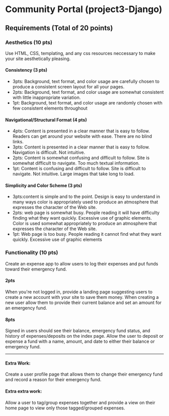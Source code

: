 # Community Portal (project3-Django)

## Requirements (Total of 20 points)

### Aesthetics (10 pts)
Use HTML, CSS, templating, and any css resources neccessary to make your site aesthetically pleasing.

#### Consistency (3 pts)
- 3pts: Background, text format, and color usage are carefully chosen to produce a consistent screen layout for all your pages.
- 2pts: Background, text format, and color usage are somewhat consistent with little inappropriate variation.
- 1pt: Background, text format, and color usage are randomly chosen with few consistent elements throughout

#### Navigational/Structural Format (4 pts)
- 4pts: Content is presented in a clear manner that is easy to follow. Readers can get around your website with ease. There are no blind links.
- 3pts: Content is presented in a clear manner that is easy to follow. Navigation is difficult. Not intuitive.
- 2pts: Content is somewhat confusing and difficult to follow. Site is somewhat difficult to navigate. Too much textual information.
- 1pt: Content is confusing and difficult to follow. Site is difficult to navigate. Not intuitive. Large images that take long to load.

#### Simplicity and Color Scheme (3 pts)
- 3pts:content is simple and to the point. Design is easy to understand in many ways color is appropriately used to produce an atmosphere that expresses the character of the Web site. 
- 2pts: web page is somewhat busy. People reading it will have difficulty finding what they want quickly. Excessive use of graphic elements. Color is used somewhat appropriately to produce an atmosphere that expresses the character of the Web site.
- 1pt: Web page is too busy. People reading it cannot find what they want quickly. Excessive use of graphic elements

### Functionality (10 pts)
Create an expense app to allow users to log their expenses and put funds toward their emergency fund.

#### 2pts
When you're not logged in, provide a landing page suggesting users to create a new account with your site to save them money. When creating a new user allow them to provide their current balance and set an amount for an emergency fund.

#### 8pts
Signed in users should see their balance, emergency fund status, and history of expenses/deposits on the index page. Allow the user to deposit or expense a fund with a name, amount, and date to either their balance or emergency fund.

<hr>

#### Extra Work:
Create a user profile page that allows them to change their emergency fund and record a reason for their emergency fund.

#### Extra extra work:
Allow a user to tag/group expenses together and provide a view on their home page to view only those tagged/grouped expenses.
